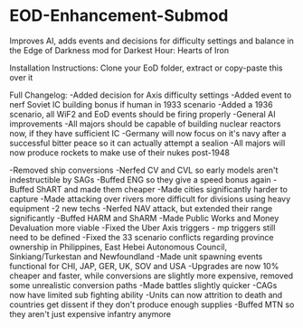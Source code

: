 # EOD-Enhancement-Submod

Improves AI, adds events and decisions for difficulty settings and balance in the Edge of Darkness mod for Darkest Hour: Hearts of Iron

Installation Instructions:
Clone your EoD folder, extract or copy-paste this over it

Full Changelog:
-Added decision for Axis difficulty settings
-Added event to nerf Soviet IC building bonus if human in 1933 scenario
-Added a 1936 scenario, all WiF2 and EoD events should be firing properly
-General AI improvements
-All majors should be capable of building nuclear reactors now, if they have sufficient IC
-Germany will now focus on it's navy after a successful bitter peace so it can actually attempt a sealion
-All majors will now produce rockets to make use of their nukes post-1948

-Removed ship conversions
-Nerfed CV and CVL so early models aren't indestructible by SAGs
-Buffed ENG so they give a speed bonus again
-Buffed ShART and made them cheaper
-Made cities significantly harder to capture
-Made attacking over rivers more difficult for divisions using heavy equipment
-2 new techs
-Nerfed NAV attack, but extended their range significantly
-Buffed HARM and ShARM
-Made Public Works and Money Devaluation more viable
-Fixed the Uber Axis triggers - mp triggers still need to be defined
-Fixed the 33 scenario conflicts regarding province ownership in Philippines, East Hebei Autonomous Council, Sinkiang/Turkestan and Newfoundland
-Made unit spawning events functional for CHI, JAP, GER, UK, SOV and USA
-Upgrades are now 10% cheaper and faster, while conversions are slightly more expensive, removed some unrealistic conversion paths
-Made battles slightly quicker
-CAGs now have limited sub fighting ability
-Units can now attrition to death and countries get dissent if they don't produce enough supplies
-Buffed MTN so they aren't just expensive infantry anymore
